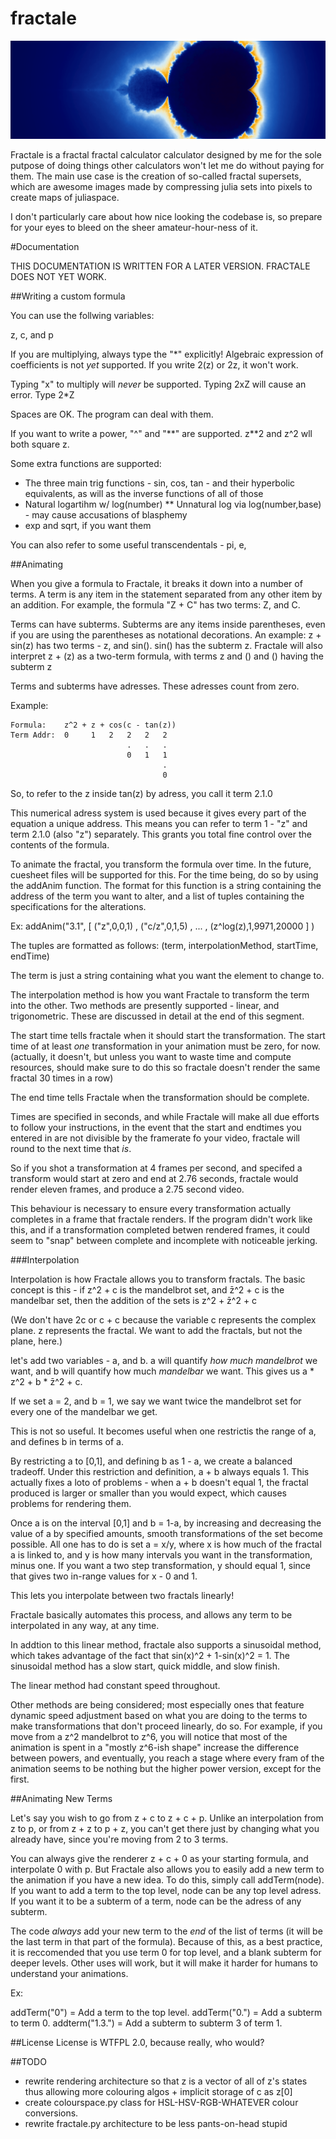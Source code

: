 # fractale
![mandelbrot superset](https://raw.githubusercontent.com/inakiam/fractale/master/sOut.png)

Fractale is a fractal fractal calculator calculator designed by me for the sole putpose of doing things other calculators won't let me do without paying for them. The main use case is the creation of so-called fractal supersets, which are awesome images made by compressing julia sets into pixels to create maps of juliaspace. 

I don't particularly care about how nice looking the codebase is, so prepare for your eyes to bleed on the sheer amateur-hour-ness of it.


#Documentation

THIS DOCUMENTATION IS WRITTEN FOR A LATER VERSION. FRACTALE DOES NOT YET WORK.


##Writing a custom formula

You can use the follwing variables:

z, c, and p

If you are multiplying, always type the "\*" explicitly! Algebraic expression of coefficients is not *yet* supported. If you write 2(z) or 2z, it won't work.

Typing "x" to multiply will *never* be supported. Typing 2xZ will cause an error. Type 2\*Z

Spaces are OK. The program can deal with them.

If you want to write a power, "^" and "\*\*" are supported. z\*\*2 and z^2 wll both square z.

Some extra functions are supported:

* The three main trig functions - sin, cos, tan - and their hyperbolic equivalents, as will as the inverse functions of all of those
* Natural logartihm w/ log(number)
** Unnatural log via log(number,base) - may cause accusations of blasphemy
* exp and sqrt, if you want them

You can also refer to some useful transcendentals - pi, e,

##Animating

When you give a formula to Fractale, it breaks it down into a number of terms. A term is any item in the statement separated from any other item by an addition. For example, the formula "Z + C" has two terms: Z, and C.

Terms can have subterms. Subterms are any items inside parentheses, even if you are using the parentheses as notational decorations. An example: z + sin(z) has two terms - z, and sin(). sin() has the subterm z. Fractale will also interpret z + (z) as a two-term formula, with terms z and () and () having the subterm z

Terms and subterms have adresses. These adresses count from zero.

Example:

    Formula:    z^2 + z + cos(c - tan(z))
    Term Addr:  0     1   2   2   2   2
                              .   .   .
    						  0   1   1
    								  .
    								  0
    
So, to refer to the z inside tan(z) by adress, you call it term 2.1.0

This numerical adress system is used because it gives every part of the equation a unique address. This means you can refer to term 1 - "z" and term 2.1.0 (also "z") separately. This grants you total fine control over the contents of the formula.

To animate the fractal, you transform the formula over time. In the future, cuesheet files will be supported for this. For the time being, do so by using the addAnim function. The format for this function is a string containing the address of the term you want to alter, and a list of tuples containing the specifications for the alterations.

Ex: addAnim("3.1", [ ("z",0,0,1) , ("c/z",0,1,5) , ... , (z^log(z),1,9971,20000 ] )

The tuples are formatted as follows: (term, interpolationMethod, startTime, endTime)

The term is just a string containing what you want the element to change to.

The interpolation method is how you want Fractale to transform the term into the other. Two methods are presently supported - linear, and trigonometric. These are discussed in detail at the end of this segment.

The start time tells fractale when it should start the transformation. The start time of at least *one* transformation in your animation must be zero, for now. (actually, it doesn't, but unless you want to waste time and compute resources, should make sure to do this so fractale doesn't render the same fractal 30 times in a row)

The end time tells Fractale when the transformation should be complete.

Times are specified in seconds, and while Fractale will make all due efforts to follow your instructions, in the event that the start and endtimes you entered in are not divisible by the framerate fo your video, fractale will round to the next time that *is*.

So if you shot a transformation at 4 frames per second, and specifed a transform would start at zero and end at 2.76 seconds, fractale would render eleven frames, and produce a 2.75 second video.

This behaviour is necessary to ensure every transformation actually completes in a frame that fractale renders. If the program didn't work like this, and if a transformation completed betwen rendered frames, it could seem to "snap" between complete and incomplete with noticeable jerking.


###Interpolation

Interpolation is how Fractale allows you to transform fractals. The basic concept is this - if z^2 + c is the mandelbrot set, and z̄^2 + c is the mandelbar set, then the addition of the sets is z^2 + z̄^2 + c

(We don't have 2c or c + c because the variable c represents the complex plane. z represents the fractal. We want to add the fractals, but not the plane, here.)

let's add two variables - a, and b. a will quantify *how much mandelbrot* we want, and b will quantify how much *mandelbar* we want. This gives us a * z^2 + b * z̄^2 + c.

If we set a = 2, and b = 1, we say we want twice the mandelbrot set for every one of the mandelbar we get.

This is not so useful. It becomes useful when one restrictis the range of a, and defines b in terms of a.

By restricting a to [0,1], and defining b as 1 - a, we  create a balanced tradeoff. Under this restriction and definition, a + b always equals 1. This actually fixes a loto of problems - when a + b doesn't equal 1, the fractal produced is larger or smaller than you would expect, which causes problems for rendering them.

Once a is on the interval [0,1] and b = 1-a, by increasing and decreasing the value of a by specified amounts, smooth transformations of the set become possible. All one has to do is set a = x/y, where x is how much of the fractal a is linked to, and y is how many intervals you want in the transformation, minus one. If you want a two step transformation, y should equal 1, since that gives two in-range values for x - 0 and 1.

This lets you interpolate between two fractals linearly!

Fractale basically automates this process, and allows any term to be interpolated in any way, at any time.

In addtion to this linear method, fractale also supports a sinusoidal method, which takes advantage of the fact that sin(x)^2 + 1-sin(x)^2 = 1. The sinusoidal method has a slow start, quick middle, and slow finish.

The linear method had constant speed throughout.

Other methods are being considered; most especially ones that feature dynamic speed adjustment based on what you are doing to the terms to make transformations that don't proceed linearly, do so. For example, if you move from a z^2 mandelbrot to z^6, you will notice that most of the animation is spent in a "mostly z^6-ish shape" increase the difference between powers, and eventually, you reach a stage where every fram of the animation seems to be nothing but the higher power version, except for the first.

##Animating New Terms

Let's say you wish to go from z + c to z + c + p. Unlike an interpolation from z to p, or from z + z to p + z, you can't get there just by changing what you already have, since you're moving from 2 to 3 terms.

You can always give the renderer z + c + 0 as your starting formula, and interpolate 0 with p. But Fractale also allows you to easily add a new term to the animation if you have a new idea. To do this, simply call addTerm(node). If you want to add a term to the top level, node can be any top level adress. If you want it to be a subterm of a term, node can be the adress of any subterm.

The code *always* add your new term to the *end* of the list of terms (it will be the last term in that part of the formula). Because of this, as a best practice, it is reccomended that you use term 0 for top level, and a blank subterm for deeper levels. Other uses will work, but it will make it harder for humans to understand your animations.

Ex:

addTerm("0") = Add a term to the top level.
addTerm("0.") = Add a subterm to term 0.
addterm("1.3.") = Add a subterm to subterm 3 of term 1.



##License
License is WTFPL 2.0, because really, who would?


##TODO
* rewrite rendering architecture so that z is a vector of all of z's states thus allowing more colouring algos + implicit storage of c as z[0]
* create colourspace.py class for HSL-HSV-RGB-WHATEVER colour conversions.
* rewrite fractale.py architecture to be less pants-on-head stupid
